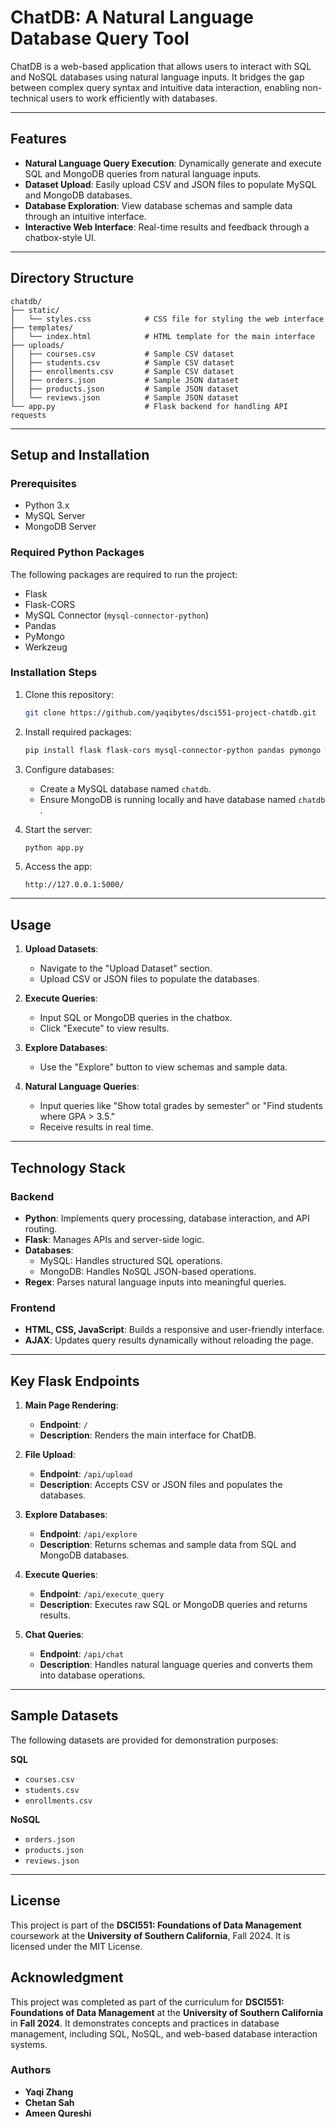 # ChatDB: A Natural Language Database Query Tool

ChatDB is a web-based application that allows users to interact with SQL and NoSQL databases using natural language inputs. It bridges the gap between complex query syntax and intuitive data interaction, enabling non-technical users to work efficiently with databases.

---

## Features

- **Natural Language Query Execution**: Dynamically generate and execute SQL and MongoDB queries from natural language inputs.
- **Dataset Upload**: Easily upload CSV and JSON files to populate MySQL and MongoDB databases.
- **Database Exploration**: View database schemas and sample data through an intuitive interface.
- **Interactive Web Interface**: Real-time results and feedback through a chatbox-style UI.

---

## Directory Structure

```plaintext
chatdb/
├── static/
│   └── styles.css            # CSS file for styling the web interface
├── templates/
│   └── index.html            # HTML template for the main interface
├── uploads/
│   ├── courses.csv           # Sample CSV dataset
│   ├── students.csv          # Sample CSV dataset
│   ├── enrollments.csv       # Sample CSV dataset
│   ├── orders.json           # Sample JSON dataset
│   ├── products.json         # Sample JSON dataset
│   └── reviews.json          # Sample JSON dataset
└── app.py                    # Flask backend for handling API requests
```

---

## Setup and Installation

### Prerequisites

- Python 3.x
- MySQL Server
- MongoDB Server

### Required Python Packages

The following packages are required to run the project:

- Flask
- Flask-CORS
- MySQL Connector (`mysql-connector-python`)
- Pandas
- PyMongo
- Werkzeug

### Installation Steps

1. Clone this repository:
   ```bash
   git clone https://github.com/yaqibytes/dsci551-project-chatdb.git
   ```

2. Install required packages:
   ```bash
   pip install flask flask-cors mysql-connector-python pandas pymongo werkzeug
   ```

3. Configure databases:
   - Create a MySQL database named `chatdb`.
   - Ensure MongoDB is running locally and have database named `chatdb` .

4. Start the server:
   ```bash
   python app.py
   ```

5. Access the app:
   ```
   http://127.0.0.1:5000/
   ```

---

## Usage

1. **Upload Datasets**:
   - Navigate to the "Upload Dataset" section.
   - Upload CSV or JSON files to populate the databases.

2. **Execute Queries**:
   - Input SQL or MongoDB queries in the chatbox.
   - Click "Execute" to view results.

3. **Explore Databases**:
   - Use the "Explore" button to view schemas and sample data.

4. **Natural Language Queries**:
   - Input queries like "Show total grades by semester" or "Find students where GPA > 3.5."
   - Receive results in real time.

---

## Technology Stack

### Backend

- **Python**: Implements query processing, database interaction, and API routing.
- **Flask**: Manages APIs and server-side logic.
- **Databases**:
  - MySQL: Handles structured SQL operations.
  - MongoDB: Handles NoSQL JSON-based operations.
- **Regex**: Parses natural language inputs into meaningful queries.

### Frontend

- **HTML, CSS, JavaScript**: Builds a responsive and user-friendly interface.
- **AJAX**: Updates query results dynamically without reloading the page.

---

## Key Flask Endpoints

1. **Main Page Rendering**:
   - **Endpoint**: `/`
   - **Description**: Renders the main interface for ChatDB.

2. **File Upload**:
   - **Endpoint**: `/api/upload`
   - **Description**: Accepts CSV or JSON files and populates the databases.

3. **Explore Databases**:
   - **Endpoint**: `/api/explore`
   - **Description**: Returns schemas and sample data from SQL and MongoDB databases.

4. **Execute Queries**:
   - **Endpoint**: `/api/execute_query`
   - **Description**: Executes raw SQL or MongoDB queries and returns results.

5. **Chat Queries**:
   - **Endpoint**: `/api/chat`
   - **Description**: Handles natural language queries and converts them into database operations.

---

## Sample Datasets

The following datasets are provided for demonstration purposes:

**SQL**
- `courses.csv`
- `students.csv`
- `enrollments.csv`

**NoSQL**
- `orders.json`
- `products.json`
- `reviews.json`

---

## License

This project is part of the **DSCI551: Foundations of Data Management** coursework at the **University of Southern California**, Fall 2024. It is licensed under the MIT License.

## Acknowledgment

This project was completed as part of the curriculum for **DSCI551: Foundations of Data Management** at the **University of Southern California** in **Fall 2024**. It demonstrates concepts and practices in database management, including SQL, NoSQL, and web-based database interaction systems.

### Authors
- **Yaqi Zhang**
- **Chetan Sah**
- **Ameen Qureshi**